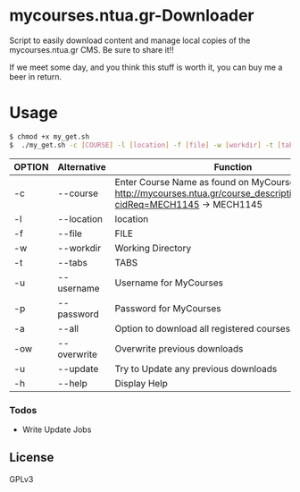 # mycourses.ntua.gr-Downloader

Script to easily download content and manage local copies of the mycourses.ntua.gr CMS.
Be sure to share it!!

If we meet some day, and you think this stuff is worth it, you can buy me a beer in return.

# Usage
```sh
$ chmod +x my_get.sh
$  ./my_get.sh -c [COURSE] -l [location] -f [file] -w [workdir] -t [tabs] -u [USERNAME] -p [PASSWORD] -a -ow -u -h
```
| OPTION | Alternative | Function | Internal
| ------ | ------ |------ |------ |
| -c |--course| Enter Course Name as found on MyCourses e.g. http://mycourses.ntua.gr/course_description/index.php?cidReq=MECH1145 -> MECH1145 | no|
| -l | --location| location | yes|
|-f | --file | FILE| yes|
| -w | --workdir |Working Directory| no|
| -t | --tabs | TABS| yes|
| -u | --username |Username for MyCourses | no|
| -p | --password |Password for MyCourses |no|
| -a | --all | Option to download all registered courses| no
|-ow | --overwrite | Overwrite previous downloads| no
| -u | --update| Try to Update any previous downloads|no
| -h | --help |Display Help|no


### Todos

 - Write Update Jobs

License
----

GPLv3
